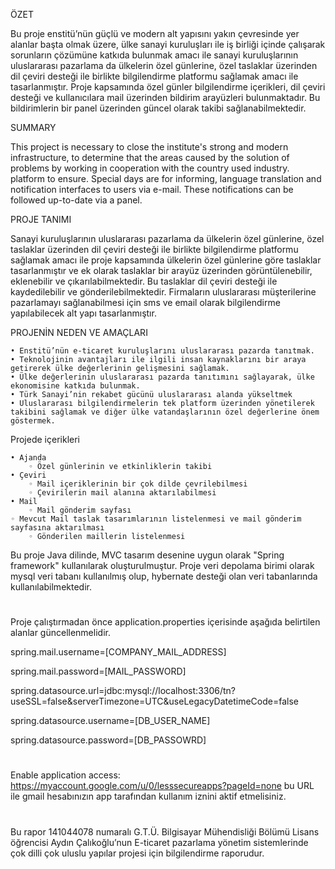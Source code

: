ÖZET

Bu proje enstitü’nün güçlü ve modern alt yapısını yakın çevresinde yer alanlar başta olmak üzere, ülke sanayi kuruluşları ile iş birliği içinde çalışarak sorunların çözümüne katkıda bulunmak amacı ile sanayi kuruluşlarının uluslararası pazarlama da ülkelerin özel günlerine, özel taslaklar üzerinden dil çeviri desteği ile birlikte bilgilendirme platformu sağlamak amacı ile tasarlanmıştır. Proje kapsamında özel günler bilgilendirme içerikleri, dil çeviri desteği ve kullanıcılara mail üzerinden bildirim   arayüzleri bulunmaktadır. Bu bildirimlerin bir panel üzerinden güncel olarak takibi sağlanabilmektedir.


SUMMARY

This project is necessary to close the institute's strong and modern infrastructure, to determine that the areas caused by the solution of problems by working in cooperation with the country used industry. platform to ensure. Special days are for informing, language translation and notification interfaces to users via e-mail. These notifications can be followed up-to-date via a panel.


PROJE TANIMI

Sanayi kuruluşlarının uluslararası pazarlama da ülkelerin özel günlerine, özel taslaklar üzerinden dil çeviri desteği ile birlikte bilgilendirme platformu sağlamak amacı ile proje kapsamında ülkelerin özel günlerine göre taslaklar tasarlanmıştır ve ek olarak taslaklar bir arayüz üzerinden görüntülenebilir, eklenebilir ve çıkarılabilmektedir. Bu taslaklar dil çeviri desteği ile kaydedilebilir ve gönderilebilmektedir. Firmaların uluslararası müşterilerine pazarlamayı sağlanabilmesi için sms ve email olarak bilgilendirme yapılabilecek alt yapı tasarlanmıştır. 

PROJENİN NEDEN VE AMAÇLARI

    • Enstitü’nün e-ticaret kuruluşlarını uluslararası pazarda tanıtmak. 
    • Teknolojinin avantajları ile ilgili insan kaynaklarını bir araya getirerek ülke değerlerinin gelişmesini sağlamak.
    • Ülke değerlerinin uluslararası pazarda tanıtımını sağlayarak, ülke ekonomisine katkıda bulunmak. 
    • Türk Sanayi’nin rekabet gücünü uluslararası alanda yükseltmek 
    • Uluslararası bilgilendirmelerin tek platform üzerinden yönetilerek takibini sağlamak ve diğer ülke vatandaşlarının özel değerlerine önem göstermek. 


Projede içerikleri

    • Ajanda
        ◦ Özel günlerinin ve etkinliklerin takibi
    • Çeviri
        ◦ Mail içeriklerinin bir çok dilde çevrilebilmesi
        ◦ Çevirilerin mail alanına aktarılabilmesi
    • Mail
    	◦ Mail gönderim sayfası
	◦ Mevcut Mail taslak tasarımlarının listelenmesi ve mail gönderim sayfasına aktarılması
        ◦ Gönderilen maillerin listelenmesi

Bu proje Java dilinde, MVC tasarım desenine uygun olarak "Spring framework" kullanılarak oluşturulmuştur.
Proje veri depolama birimi olarak mysql veri tabanı kullanılmış olup, hybernate desteği olan veri tabanlarında kullanılabilmektedir.

# 

Proje çalıştırmadan önce application.properties içerisinde 
	aşağıda belirtilen alanlar güncellenmelidir.

spring.mail.username=[COMPANY_MAIL_ADDRESS]

spring.mail.password=[MAIL_PASSWORD]
 
spring.datasource.url=jdbc:mysql://localhost:3306/tn?useSSL=false&serverTimezone=UTC&useLegacyDatetimeCode=false

spring.datasource.username=[DB_USER_NAME]

spring.datasource.password=[DB_PASSOWRD]

#

 Enable application access: https://myaccount.google.com/u/0/lesssecureapps?pageId=none
 bu URL ile gmail hesabınızın app tarafından kullanım iznini aktif etmelisiniz.
	
#

Bu rapor 141044078 numaralı G.T.Ü. Bilgisayar Mühendisliği Bölümü Lisans öğrencisi Aydın Çalıkoğlu’nun E-ticaret pazarlama yönetim sistemlerinde çok dilli çok uluslu yapılar projesi için bilgilendirme raporudur.
